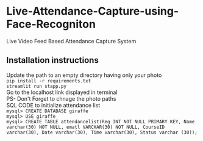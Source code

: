 # Live-Attendance-Capture-using-Face-Recogniton
Live Video Feed Based Attendance Capture System
## Installation instructions
Update the path to an empty directory having only your photo<br>
`pip install -r requirements.txt`<br>
`streamlit run stapp.py`<br>
Go to the localhost link displayed in terminal<br>
PS- Don't Forget to chnage the photo paths<br>
SQL CODE to initialize attendance list<br>
`mysql> CREATE DATABASE giraffe`<br>
`mysql> USE giraffe`<br>
`mysql> CREATE TABLE attendancelist(Reg INT NOT NULL PRIMARY KEY, Name varchar(30) NOT NULL,
ematl VARCHAR(30) NOT NULL, CourseID varchar(30), Date varchar(30), Time varchar(30),
Status varchar (30));`



